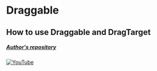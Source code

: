 # Draggable
## How to use Draggable and DragTarget
##### [Author's repository](https://github.com/TheTechDesigner/Draggable-DragTarget)

[![YouTube](https://img.youtube.com/vi/Mgdoo3LVg4E/0.jpg)](https://youtu.be/Mgdoo3LVg4E "How to use Draggable and DragTarget")